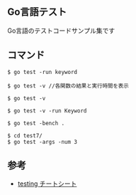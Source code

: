 ## Go言語テスト
Go言語のテストコードサンプル集です

## コマンド

```
$ go test -run keyword

$ go test -v //各関数の結果と実行時間を表示

$ go test -v

$ go test -v -run Keyword

$ go test -bench .

$ cd test7/
$ go test -args -num 3
```

## 参考
- [testing チートシート](https://qiita.com/nirasan/items/b357f0ad9172ab9fa19b)